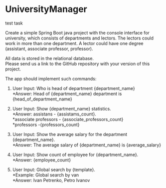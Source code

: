 # UniversityManager
test task

Create a simple Spring Boot java project with the console interface for university, which consists of departments and lectors. The lectors could work in more than one department. A lector could have one degree (assistant, associate professor, professor).

All data is stored in the relational database.  
Please send us a link to the GitHub repository with your version of this project.

The app should implement such commands:

1. User Input: Who is head of department {department_name}<br />
        *Answer: Head of {department_name} department is {head_of_department_name}

2. User Input: Show {department_name} statistics.<br />
        *Answer: assistans - {assistams_count}. <br />
                *associate professors - {associate_professors_count}<br />
                *professors -{professors_count}

3. User Input: Show the average salary for the department {department_name}.<br />
        *Answer: The average salary of {department_name} is {average_salary}

4. User Input: Show count of employee for {department_name}.<br />
        *Answer: {employee_count}

5. User Input: Global search by {template}.<br />
        *Example: Global search by van<br />
        *Answer: Ivan Petrenko, Petro Ivanov
